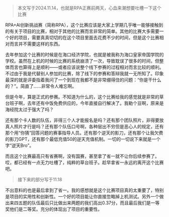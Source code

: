 > 本文写于2024.11.14，也就是RPA正赛前两天，心血来潮想要吐槽一下这个比赛

RPA+AI创新挑战赛（简称RPA），这个比赛应该是大家上学期几乎唯一能够接触到的有关于项目的比赛，相对于其他的比赛而言非常的简单。其他的比赛大多需要一个好的项目，需要真真切切的在这个项目里面去花费不少的时间，但是这个比赛相对而言并不需要这样的东西。

去年参加这个比赛的时候是在海口经济学院，也就是被我称为海口皇家帝国学院的学校。虽然在上机的时候的比赛的系统崩溃了一次，导致耽误了很多的时间，但整体而言也算得上是顺利——或者应该说整个线下参赛的过程相对而言比较的顺利。不过由于我是代替别人参加的比赛，除了线下的参赛和答辩我就一无所知了。印象最深的就是评委指着我问了一个到现在我都不是非常绷得住的问题：“你是干什么的？”。简直了……非常令人难忘啊。

但是今年，算是正式的参赛。不知道为什么的，这个比赛给我的感觉就是非常的草台班子啊，去年还有中饭免费供应的，今年直接自行解决了。我勒个豆啊，原来是海经院太过于强大了吗？

还有那个卡人数的队伍，非得三个人才能报名是吗？还有那个团队照片，非得要放真人照片才行是吗？还有那个队伍口号啊，各种层出不穷但是恶心人的规定，还有那个用“你猜”回答问题的赛事指导人员。还有那个逆天的影刀，还有那个让我欠费的影刀GPT，还有那个最低充值50的逆天充值机制。一切的一切说下来就是一个字“逆天Bro”。

而且这个比赛最高只有省赛啊，没有国赛，甚至拿了省一就不让你后续参赛了。哎，都已经有一点无力吐槽了，纯粹的草台班子。趁早拿省一永远的离开这个比赛吧。

> 接下来的部分写于11.18

不出意料的也是最后拿到了省一。我的感想就是这个比赛项目真的太重要了，特别是项目的实用性和创新性。一个好的项目能让你直接忽略掉上机测试。另外一个做出来四五题的队伍最后只比做出来两题的我们高出0.37分，而且最后我们是一等奖他们是二等奖。充分的体现出了项目的重要性。